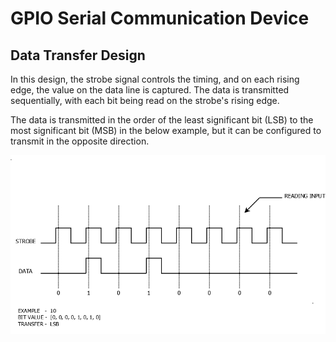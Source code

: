 # GPIO Serial Communication Device

## Data Transfer Design
In this design, the strobe signal controls the timing, and on each rising edge, the value on the data line is captured. The data is transmitted sequentially, with each bit being read on the strobe's rising edge. 

The data is transmitted in the order of the least significant bit (LSB) to the most significant bit (MSB) in the below example, but it can be configured to transmit in the opposite direction.

![gpioserdev-data-transfer-design.png](https://github.com/pravinraghul/gpioserdev-driver/blob/main/gpioserdev-data-transfer-design.png)

